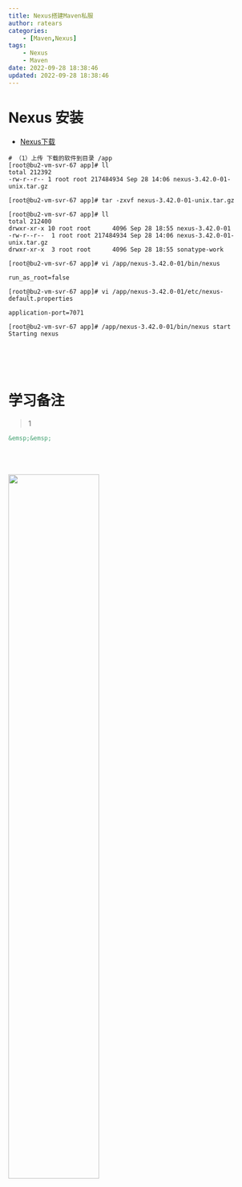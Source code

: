 ```yaml
---
title: Nexus搭建Maven私服
author: ratears
categories:
	- [Maven,Nexus]
tags:
	- Nexus
	- Maven
date: 2022-09-28 18:38:46
updated: 2022-09-28 18:38:46
---
```




# Nexus 安装

- [Nexus下载](https://www.sonatype.com/thanks/repo-oss)

```shell
# （1）上传 下载的软件到目录 /app
[root@bu2-vm-svr-67 app]# ll
total 212392
-rw-r--r-- 1 root root 217484934 Sep 28 14:06 nexus-3.42.0-01-unix.tar.gz

[root@bu2-vm-svr-67 app]# tar -zxvf nexus-3.42.0-01-unix.tar.gz

[root@bu2-vm-svr-67 app]# ll
total 212400
drwxr-xr-x 10 root root      4096 Sep 28 18:55 nexus-3.42.0-01
-rw-r--r--  1 root root 217484934 Sep 28 14:06 nexus-3.42.0-01-unix.tar.gz
drwxr-xr-x  3 root root      4096 Sep 28 18:55 sonatype-work

[root@bu2-vm-svr-67 app]# vi /app/nexus-3.42.0-01/bin/nexus

run_as_root=false

[root@bu2-vm-svr-67 app]# vi /app/nexus-3.42.0-01/etc/nexus-default.properties

application-port=7071

[root@bu2-vm-svr-67 app]# /app/nexus-3.42.0-01/bin/nexus start
Starting nexus
```





























































<br>

<br>

<br>

# 学习备注

> 1

```html
&emsp;&emsp;
```

<br>

<br>

<br>

<img src="" width="60%">

<br>